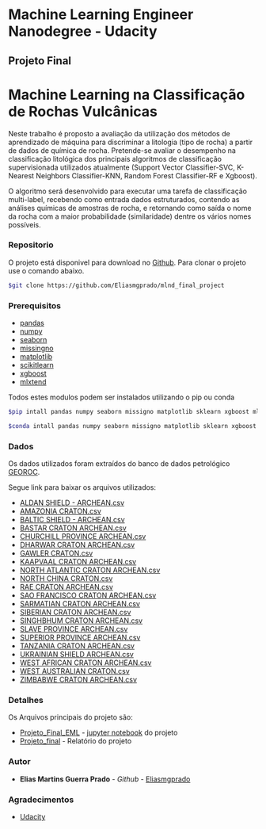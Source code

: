 
# Machine Learning Engineer Nanodegree - Udacity
## Projeto Final

# Machine Learning na Classificação de Rochas Vulcânicas

Neste trabalho é proposto a avaliação da utilização dos métodos de aprendizado de máquina para discriminar a litologia (tipo de rocha) a partir de dados de química de rocha. Pretende-se avaliar o desempenho na classificação litológica dos principais algoritmos de classificação supervisionada utilizados atualmente (Support Vector Classifier-SVC, K-Nearest Neighbors Classifier-KNN, Random Forest Classifier-RF e Xgboost).

O algoritmo será desenvolvido para executar uma tarefa de classificação multi-label, recebendo como entrada dados estruturados, contendo as análises químicas de amostras de rocha, e retornando como saída o nome da rocha com a maior probabilidade (similaridade) dentre os vários nomes possíveis.

### Repositorio

O projeto está disponivel para download no [Github](https://github.com/Eliasmgprado/mlnd_final_project). Para clonar o projeto use o comando abaixo.

```bash
$git clone https://github.com/Eliasmgprado/mlnd_final_project
```

### Prerequisitos

* [pandas](https://pandas.pydata.org/) 
* [numpy](http://www.numpy.org/)
* [seaborn](https://seaborn.pydata.org/)
* [missingno](https://github.com/ResidentMario/missingno)
* [matplotlib](https://matplotlib.org/)
* [scikitlearn](http://scikit-learn.org/stable/index.html)
* [xgboost](http://xgboost.readthedocs.io/en/latest/)
* [mlxtend](https://github.com/rasbt/mlxtend)


Todos estes modulos podem ser instalados utilizando o pip ou conda

```bash
$pip intall pandas numpy seaborn missigno matplotlib sklearn xgboost mlxtend
```
```bash
$conda intall pandas numpy seaborn missigno matplotlib sklearn xgboost mlxtend
```

### Dados

Os dados utilizados foram extraídos do banco de dados petrológico [GEOROC](http://georoc.mpch-mainz.gwdg.de/georoc/).

Segue link para baixar os arquivos utilizados:

* [ALDAN SHIELD - ARCHEAN.csv](http://georoc.mpch-mainz.gwdg.de/georoc/Csv_Downloads/Archean_Cratons_comp/ALDAN_SHIELD_-_ARCHEAN.csv)
* [AMAZONIA CRATON.csv](http://georoc.mpch-mainz.gwdg.de/georoc/Csv_Downloads/Archean_Cratons_comp/AMAZONIA_CRATON.csv)
* [BALTIC SHIELD - ARCHEAN.csv](http://georoc.mpch-mainz.gwdg.de/georoc/Csv_Downloads/Archean_Cratons_comp/BALTIC_SHIELD_-_ARCHEAN.csv)
* [BASTAR CRATON ARCHEAN.csv](http://georoc.mpch-mainz.gwdg.de/georoc/Csv_Downloads/Archean_Cratons_comp/BASTAR_CRATON_ARCHEAN.csv)
* [CHURCHILL PROVINCE ARCHEAN.csv](http://georoc.mpch-mainz.gwdg.de/georoc/Csv_Downloads/Archean_Cratons_comp/CHURCHILL_PROVINCE_ARCHEAN.csv)
* [DHARWAR CRATON ARCHEAN.csv](http://georoc.mpch-mainz.gwdg.de/georoc/Csv_Downloads/Archean_Cratons_comp/DHARWAR_CRATON_ARCHEAN.csv)
* [GAWLER CRATON.csv](http://georoc.mpch-mainz.gwdg.de/georoc/Csv_Downloads/Archean_Cratons_comp/GAWLER_CRATON.csv)
* [KAAPVAAL CRATON ARCHEAN.csv](http://georoc.mpch-mainz.gwdg.de/georoc/Csv_Downloads/Archean_Cratons_comp/KAAPVAAL_CRATON_ARCHEAN.csv)
* [NORTH ATLANTIC CRATON ARCHEAN.csv](http://georoc.mpch-mainz.gwdg.de/georoc/Csv_Downloads/Archean_Cratons_comp/NORTH_ATLANTIC_CRATON_ARCHEAN.csv)
* [NORTH CHINA CRATON.csv](http://georoc.mpch-mainz.gwdg.de/georoc/Csv_Downloads/Archean_Cratons_comp/NORTH_CHINA_CRATON.csv)
* [RAE CRATON ARCHEAN.csv](http://georoc.mpch-mainz.gwdg.de/georoc/Csv_Downloads/Archean_Cratons_comp/RAE_CRATON_ARCHEAN.csv)
* [SAO FRANCISCO CRATON ARCHEAN.csv](http://georoc.mpch-mainz.gwdg.de/georoc/Csv_Downloads/Archean_Cratons_comp/SAO_FRANCISCO_CRATON_ARCHEAN.csv)
* [SARMATIAN CRATON ARCHEAN.csv](http://georoc.mpch-mainz.gwdg.de/georoc/Csv_Downloads/Archean_Cratons_comp/SARMATIAN_CRATON_ARCHEAN.csv)
* [SIBERIAN CRATON ARCHEAN.csv](http://georoc.mpch-mainz.gwdg.de/georoc/Csv_Downloads/Archean_Cratons_comp/SIBERIAN_CRATON_ARCHEAN.csv)
* [SINGHBHUM CRATON ARCHEAN.csv](http://georoc.mpch-mainz.gwdg.de/georoc/Csv_Downloads/Archean_Cratons_comp/SINGHBHUM_CRATON_ARCHEAN.csv)
* [SLAVE PROVINCE ARCHEAN.csv](http://georoc.mpch-mainz.gwdg.de/georoc/Csv_Downloads/Archean_Cratons_comp/SLAVE_PROVINCE_ARCHEAN.csv)
* [SUPERIOR PROVINCE ARCHEAN.csv](http://georoc.mpch-mainz.gwdg.de/georoc/Csv_Downloads/Archean_Cratons_comp/SUPERIOR_PROVINCE_ARCHEAN.csv)
* [TANZANIA CRATON ARCHEAN.csv](http://georoc.mpch-mainz.gwdg.de/georoc/Csv_Downloads/Archean_Cratons_comp/TANZANIA_CRATON_ARCHEAN.csv)
* [UKRAINIAN SHIELD ARCHEAN.csv](http://georoc.mpch-mainz.gwdg.de/georoc/Csv_Downloads/Archean_Cratons_comp/UKRAINIAN_SHIELD_ARCHEAN.csv)
* [WEST AFRICAN CRATON ARCHEAN.csv](http://georoc.mpch-mainz.gwdg.de/georoc/Csv_Downloads/Archean_Cratons_comp/WEST_AFRICAN_CRATON_ARCHEAN.csv)
* [WEST AUSTRALIAN CRATON.csv](http://georoc.mpch-mainz.gwdg.de/georoc/Csv_Downloads/Archean_Cratons_comp/WEST_AUSTRALIAN_CRATON.csv)
* [ZIMBABWE CRATON ARCHEAN.csv](http://georoc.mpch-mainz.gwdg.de/georoc/Csv_Downloads/Archean_Cratons_comp/ZIMBABWE_CRATON_ARCHEAN.csv)


### Detalhes

Os Arquivos principais do projeto são:

* [Projeto_Final_EML](https://github.com/Eliasmgprado/mlnd_final_project/blob/master/Projeto_Final_EML.ipynb) - [jupyter notebook](http://jupyter.org/) do projeto 
* [Projeto_final](https://github.com/Eliasmgprado/mlnd_final_project/blob/master/Projeto_final.pdf) - Relatório do projeto

### Autor

* **Elias Martins Guerra Prado** - *Github* - [Eliasmgprado](https://github.com/Eliasmgprado)

### Agradecimentos

* [Udacity](https://br.udacity.com/)



```python

```
